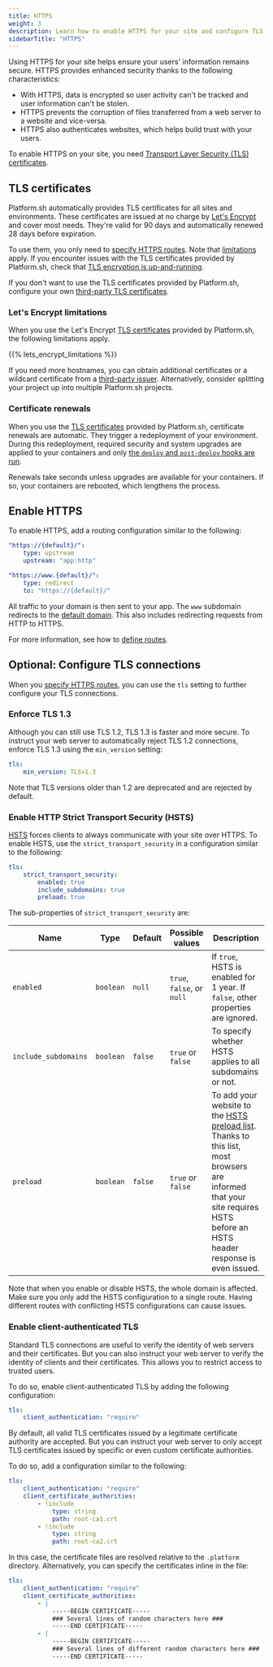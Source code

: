 ```yaml
---
title: HTTPS
weight: 3
description: Learn how to enable HTTPS for your site and configure TLS connections.
sidebarTitle: "HTTPS"
---
```


Using HTTPS for your site helps ensure your users' information remains secure.
HTTPS provides enhanced security thanks to the following characteristics:

- With HTTPS, data is encrypted so user activity can't be tracked and user information can't be stolen.
- HTTPS prevents the corruption of files transferred from a web server to a website and vice-versa.
- HTTPS also authenticates websites, which helps build trust with your users.

To enable HTTPS on your site, you need [Transport Layer Security (TLS) certificates](#tls-certificates).

## TLS certificates

Platform.sh automatically provides TLS certificates for all sites and environments.
These certificates are issued at no charge by [Let's Encrypt](https://letsencrypt.org/) and cover most needs.
They're valid for 90 days and automatically renewed 28 days before expiration.

To use them, you only need to [specify HTTPS routes](#enable-https). 
Note that [limitations](#lets-encrypt-limitations) apply.
If you encounter issues with the TLS certificates provided by Platform.sh,
check that [TLS encryption is up-and-running](../domains/troubleshoot.md#verify-ssltls-encryption).

If you don't want to use the TLS certificates provided by Platform.sh,
configure your own [third-party TLS certificates](../domains/steps/tls.md).

### Let's Encrypt limitations

When you use the Let's Encrypt [TLS certificates](#tls-certificates) provided by Platform.sh,
the following limitations apply.   

{{% lets_encrypt_limitations %}}

If you need more hostnames, you can obtain additional certificates
or a wildcard certificate from a [third-party issuer](../domains/steps/tls.md).
Alternatively, consider splitting your project up into multiple Platform.sh projects.

### Certificate renewals

When you use the [TLS certificates](#tls-certificates) provided by Platform.sh,
certificate renewals are automatic.
They trigger a redeployment of your environment.
During this redeployment, required security and system upgrades are applied to your containers
and only [the `deploy` and `post-deploy` hooks are run](../create-apps/hooks/hooks-comparison.md).

Renewals take seconds unless upgrades are available for your containers.
If so, your containers are rebooted, which lengthens the process.

## Enable HTTPS

To enable HTTPS, add a routing configuration similar to the following:

```yaml {location=".platform/routes.yaml"}
"https://{default}/":
    type: upstream
    upstream: "app:http"

"https://www.{default}/":
    type: redirect
    to: "https://{default}/"
```

All traffic to your domain is then sent to your app.
The `www` subdomain redirects to the [default domain](../define-routes/_index.md#default).
This also includes redirecting requests from HTTP to HTTPS.

For more information, see how to [define routes](../define-routes/_index.md).

## Optional: Configure TLS connections

When you [specify HTTPS routes](#enable-https),
you can use the `tls` setting to further configure your TLS connections. 

### Enforce TLS 1.3

Although you can still use TLS 1.2, TLS 1.3 is faster and more secure.
To instruct your web server to automatically reject TLS 1.2 connections,
enforce TLS 1.3 using the `min_version` setting:

```yaml {location=".platform/routes.yaml"}
tls:
    min_version: TLSv1.3
```

Note that TLS versions older than 1.2 are deprecated and are rejected by default.

### Enable HTTP Strict Transport Security (HSTS)

[HSTS](https://developer.mozilla.org/en-US/docs/Web/HTTP/Headers/Strict-Transport-Security) forces clients to always communicate with your site over HTTPS.
To enable HSTS, use the `strict_transport_security` in a configuration similar to the following:

```yaml {location=".platform/routes.yaml"}
tls:
    strict_transport_security:
        enabled: true
        include_subdomains: true
        preload: true
```

The sub-properties of `strict_transport_security` are:

| Name                 | Type      | Default | Possible values            | Description |
|----------------------|-----------|---------|----------------------------|-------------|
| `enabled`            | `boolean` | `null`  | `true`, `false`, or `null` | If `true`, HSTS is enabled for 1 year. If `false`, other properties are ignored. |
| `include_subdomains` | `boolean` | `false` | `true` or `false`          | To specify whether HSTS applies to all subdomains or not.                        |
| `preload`            | `boolean` | `false` | `true` or `false`          | To add your website to the [HSTS preload list](https://hstspreload.org/). Thanks to this list, most browsers are informed that your site requires HSTS before an HSTS header response is even issued. |

Note that when you enable or disable HSTS, the whole domain is affected.
Make sure you only add the HSTS configuration to a single route.
Having different routes with conflicting HSTS configurations can cause issues. 

### Enable client-authenticated TLS

Standard TLS connections are useful to verify the identity of web servers and their certificates.
But you can also instruct your web server to verify the identity of clients and their certificates.
This allows you to restrict access to trusted users.

To do so, enable client-authenticated TLS by adding the following configuration: 

```yaml {location=".platform/routes.yaml"}
tls:
    client_authentication: "require"
```

By default, all valid TLS certificates issued by a legitimate certificate authority are accepted.
But you can instruct your web server to only accept TLS certificates issued by specific or even custom certificate authorities.

To do so, add a configuration similar to the following:

```yaml {location=".platform/routes.yaml"}
tls:
    client_authentication: "require"
    client_certificate_authorities:
        - !include
            type: string
            path: root-ca1.crt
        - !include
            type: string
            path: root-ca2.crt
```

In this case, the certificate files are resolved relative to the `.platform` directory.
Alternatively, you can specify the certificates inline in the file:

```yaml {location=".platform/routes.yaml"}
tls:
    client_authentication: "require"
    client_certificate_authorities:
        - |
            -----BEGIN CERTIFICATE-----
            ### Several lines of random characters here ###
            -----END CERTIFICATE-----
        - |
            -----BEGIN CERTIFICATE-----
            ### Several lines of different random characters here ###
            -----END CERTIFICATE-----
```